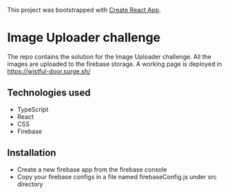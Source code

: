 This project was bootstrapped with [Create React App](https://github.com/facebook/create-react-app).

# Image Uploader challenge

The repo contains the solution for the Image Uploader challenge. All the images are uploaded to the firebase storage. A working page is deployed in https://wistful-door.surge.sh/

## Technologies used

- TypeScript
- React
- CSS
- Firebase

## Installation

- Create a new firebase app from the firebase console
- Copy your firebase configs in a file named firebaseConfig.js under src directory
